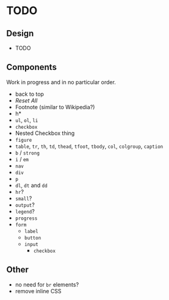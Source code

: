 # TODO

## Design

- TODO

## Components

Work in progress and in no particular order.

- back to top
- _Reset All_
- Footnote (similar to Wikipedia?)
- h*
- `ul`, `ol`, `li`
- `checkbox`
- Nested Checkbox thing
- `figure`
- `table`, `tr`, `th`, `td`, `thead`, `tfoot`, `tbody`, `col`, `colgroup`, `caption`
- `b` / `strong`
- `i` / `em`
- `nav`
- `div`
- `p`
- `dl`, `dt` and `dd`
- `hr`?
- `small`?
- `output`?
- `legend`?
- `progress`
- `form`
  - `label`
  - `button`
  - `input`
    - `checkbox`

## Other

- no need for `br` elements?
- remove inline CSS
